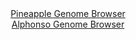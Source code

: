 <div id="Pineapple_Genome_Browser" align="center">
  <a href="https://igv.org/app/?sessionURL=blob:zZNdb5swFIb_i6VWm0TAQIGAVE20SdaPNFGakkitKuSAIW6MTW0DTaP897nVpt2sUnOxaRIX9pE_3vP4YQdaLCThDETAMW3PtG1gALnm3RxVNcUTVGEJogJRiQ0gcIEFZhkG0Q4USCqU3I71zrVStYwsi6i6VyFWclO6JqrQK2eok2bGK.ucU4pWXCDFhbTOBGq5Rcq21.EVqmtT3.2anpUjhSxE6zVnkls1ZmXa6fPSX6W0xIxXOK0aqsh7gFTn0Rlzs0Df4uU8zjIs5TXeXuan8fVlvHCHyf13__w.mV4sE395PCclQ6oR.HRxt30lZJ6dzYJq0jzlxeQig4tbdhPcHLmD4.FLTQSWp3Zg992TvgehBkNYjl_.p571Rw7s._KiGG2cdhP7dLDuD.6H3aBc5UfOaDppyg863xuA8qzRJoBsLYLIhoYLfcNz_N7b0O4bEIaaj.AERA.PBlACZRu9_GEH1LbWvgCJn5t3dQzARY4FiHohhIEdho53EpzAMLT3xg40gv49uKPkNgygEzuOnxaEKi1znkpWSxMxZrZZYZavB9JMpnBCj5yzq7Em2FVt2cVDdJcn9cAb8jH_I8.3X0xf__6IutnPpPon7n0miKlWhwpXP1_fFNJFo9H2xQ82_YK27mI8e9rYsw_xHIam4KJCSq_XFT39aVyLBEFM6UJLJFkRStR2qSnyDkS242pxQcYp1yYCUa6.QAMatge__hbU3T_ufwA-">Pineapple Genome Browser</a>
</div>
<div id="Alphonso_Genome_Browser" align="center">
  <a href="https://igv.org/app/?sessionURL=blob:zZJda9swGEb_iyBlA8e2LMdfUEbSpG2adk2bullSilFs2RG1JVeS46Yh_31a2djNCs3FxsAI60Ufz3t0dmBDhKScgQg4JuyZEAIDyDVvZ7iqS_IVV0SCKMelJAYQJCeCsJSAaAdyLBWOby_1zrVStYwsi6q6W2FWcFMiE1f4lTPcSjPllXXCyxKvuMCKC2kNBN5wixabbktWuK5NfTcye1aGFbZwWa85k9yqCSuSVp.X_ColBWG8IknVlIq.BUh0Hp0xM3P8pT.f9dOUSDkh23F23J.M._doFC_PvJNlfH0.j7350YwWDKtGkGNY5oiul5de28Jhe8PcOHSa6YL63O2g4dHopaaCyGPowwC5ged4GgxlGXn5n3rWHz2wbzQdX4_nqHbns7O7G7fjnE4bb9AP7kPOiz927oO9AUqeNtoEkK6FH0HbQLZn9Byv..MXBoZth5qP4BRED48GUAKnT3r5ww6oba19AZI8N2_qGICLjAgQdUPb9mEYOj3Xd.0whHtjBxpR_j24p_Ft6NtO33G8JKel0jJniWS1NDFj5ibNzeL1QJqrZnRz8U1DJGuix9fhAjnB6LQXXNyeF5P4HZ4G0Ne_PaJu9iOp_ol7HwliqtWhwm1H5x1nEL4MwthFYXaF7p40qcCeXo1UUC_eRXQYnpyLCiu9Xlf09Kd1GywoZkoXNlTSFS2p2s41Sd6CCDpIywtSXnJtIxDF6pNt2Abs2Z9_S4r2j_vv">Alphonso Genome Browser</a>
</div>


